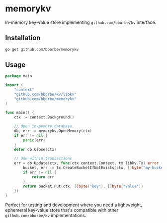 # memorykv

In-memory key-value store implementing `github.com/bborbe/kv` interface.

## Installation

```bash
go get github.com/bborbe/memorykv
```

## Usage

```go
package main

import (
    "context"
    "github.com/bborbe/kv/libkv"
    "github.com/bborbe/memorykv"
)

func main() {
    ctx := context.Background()
    
    // Open in-memory database
    db, err := memorykv.OpenMemory(ctx)
    if err != nil {
        panic(err)
    }
    defer db.Close(ctx)
    
    // Use within transactions
    err = db.Update(ctx, func(ctx context.Context, tx libkv.Tx) error {
        bucket, err := tx.CreateBucketIfNotExists(ctx, []byte("my-bucket"))
        if err != nil {
            return err
        }
        return bucket.Put(ctx, []byte("key"), []byte("value"))
    })
}
```

Perfect for testing and development where you need a lightweight, ephemeral key-value store that's compatible with other `github.com/bborbe/kv` implementations.
